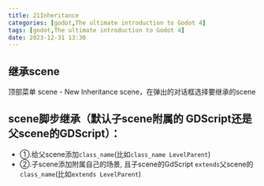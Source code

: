 ```yaml
---
title: 21Inheritance
categories: [godot,The ultimate introduction to Godot 4]
tags: [godot,The ultimate introduction to Godot 4]
date: 2023-12-31 13:30
---
```


## 继承scene

顶部菜单 scene - New Inheritance scene，在弹出的对话框选择要继承的scene

## scene脚步继承（默认子scene附属的 GDScript还是父scene的GDScript）：
- ①.给父scene添加`class_name`(比如`class_name LevelParent`)
- ②.子scene添加附属自己的场景, 且子scene的GdScript `extends`父scene的`class_name`(比如`extends LevelParent`)